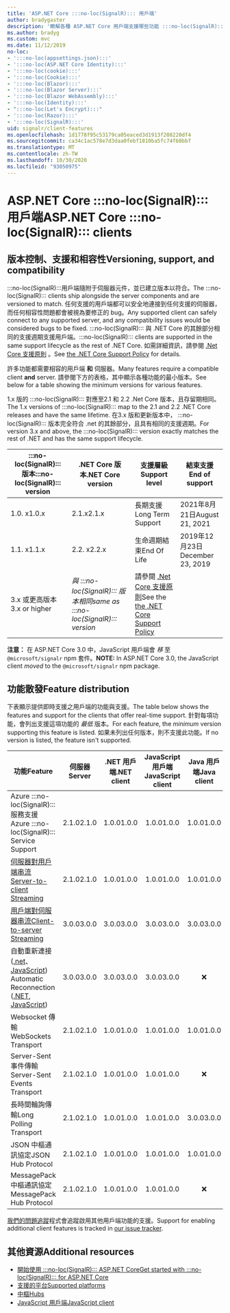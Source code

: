 ```yaml
---
title: 'ASP.NET Core :::no-loc(SignalR)::: 用戶端'
author: bradygaster
description: '瞭解各種 ASP.NET Core 用戶端支援哪些功能 :::no-loc(SignalR)::: 。'
ms.author: bradyg
ms.custom: mvc
ms.date: 11/12/2019
no-loc:
- ':::no-loc(appsettings.json):::'
- ':::no-loc(ASP.NET Core Identity):::'
- ':::no-loc(cookie):::'
- ':::no-loc(Cookie):::'
- ':::no-loc(Blazor):::'
- ':::no-loc(Blazor Server):::'
- ':::no-loc(Blazor WebAssembly):::'
- ':::no-loc(Identity):::'
- ":::no-loc(Let's Encrypt):::"
- ':::no-loc(Razor):::'
- ':::no-loc(SignalR):::'
uid: signalr/client-features
ms.openlocfilehash: 1d1778f95c53179ca05eaced3d1913f208220df4
ms.sourcegitcommit: ca34c1ac578e7d3daa0febf1810ba5fc74f60bbf
ms.translationtype: MT
ms.contentlocale: zh-TW
ms.lasthandoff: 10/30/2020
ms.locfileid: "93050975"
---
```

# <a name="aspnet-core-no-locsignalr-clients"></a><span data-ttu-id="8ed2f-103">ASP.NET Core :::no-loc(SignalR)::: 用戶端</span><span class="sxs-lookup"><span data-stu-id="8ed2f-103">ASP.NET Core :::no-loc(SignalR)::: clients</span></span>

## <a name="versioning-support-and-compatibility"></a><span data-ttu-id="8ed2f-104">版本控制、支援和相容性</span><span class="sxs-lookup"><span data-stu-id="8ed2f-104">Versioning, support, and compatibility</span></span>

<span data-ttu-id="8ed2f-105">:::no-loc(SignalR):::用戶端隨附于伺服器元件，並已建立版本以符合。</span><span class="sxs-lookup"><span data-stu-id="8ed2f-105">The :::no-loc(SignalR)::: clients ship alongside the server components and are versioned to match.</span></span> <span data-ttu-id="8ed2f-106">任何支援的用戶端都可以安全地連接到任何支援的伺服器，而任何相容性問題都會被視為要修正的 bug。</span><span class="sxs-lookup"><span data-stu-id="8ed2f-106">Any supported client can safely connect to any supported server, and any compatibility issues would be considered bugs to be fixed.</span></span> <span data-ttu-id="8ed2f-107">:::no-loc(SignalR)::: 與 .NET Core 的其餘部分相同的支援週期支援用戶端。</span><span class="sxs-lookup"><span data-stu-id="8ed2f-107">:::no-loc(SignalR)::: clients are supported in the same support lifecycle as the rest of .NET Core.</span></span> <span data-ttu-id="8ed2f-108">如需詳細資訊，請參閱 [.Net Core 支援原則](https://dotnet.microsoft.com/platform/support/policy/dotnet-core) 。</span><span class="sxs-lookup"><span data-stu-id="8ed2f-108">See [the .NET Core Support Policy](https://dotnet.microsoft.com/platform/support/policy/dotnet-core) for details.</span></span>

<span data-ttu-id="8ed2f-109">許多功能都需要相容的用戶端 **和** 伺服器。</span><span class="sxs-lookup"><span data-stu-id="8ed2f-109">Many features require a compatible client **and** server.</span></span> <span data-ttu-id="8ed2f-110">請參閱下方的表格，其中顯示各種功能的最小版本。</span><span class="sxs-lookup"><span data-stu-id="8ed2f-110">See below for a table showing the minimum versions for various features.</span></span>

<span data-ttu-id="8ed2f-111">1.x 版的 :::no-loc(SignalR)::: 對應至2.1 和 2.2 .Net Core 版本，且存留期相同。</span><span class="sxs-lookup"><span data-stu-id="8ed2f-111">The 1.x versions of :::no-loc(SignalR)::: map to the 2.1 and 2.2 .NET Core releases and have the same lifetime.</span></span> <span data-ttu-id="8ed2f-112">在3.x 版和更新版本中， :::no-loc(SignalR)::: 版本完全符合 .net 的其餘部分，且具有相同的支援週期。</span><span class="sxs-lookup"><span data-stu-id="8ed2f-112">For version 3.x and above, the :::no-loc(SignalR)::: version exactly matches the rest of .NET and has the same support lifecycle.</span></span>

| <span data-ttu-id="8ed2f-113">:::no-loc(SignalR)::: 版本</span><span class="sxs-lookup"><span data-stu-id="8ed2f-113">:::no-loc(SignalR)::: version</span></span> | <span data-ttu-id="8ed2f-114">.NET Core 版本</span><span class="sxs-lookup"><span data-stu-id="8ed2f-114">.NET Core version</span></span> | <span data-ttu-id="8ed2f-115">支援層級</span><span class="sxs-lookup"><span data-stu-id="8ed2f-115">Support level</span></span> | <span data-ttu-id="8ed2f-116">結束支援</span><span class="sxs-lookup"><span data-stu-id="8ed2f-116">End of support</span></span> |
| - | - | - | - |
| <span data-ttu-id="8ed2f-117">1.0. x</span><span class="sxs-lookup"><span data-stu-id="8ed2f-117">1.0.x</span></span> | <span data-ttu-id="8ed2f-118">2.1.x</span><span class="sxs-lookup"><span data-stu-id="8ed2f-118">2.1.x</span></span> | <span data-ttu-id="8ed2f-119">長期支援</span><span class="sxs-lookup"><span data-stu-id="8ed2f-119">Long Term Support</span></span> | <span data-ttu-id="8ed2f-120">2021年8月21日</span><span class="sxs-lookup"><span data-stu-id="8ed2f-120">August 21, 2021</span></span> |
| <span data-ttu-id="8ed2f-121">1.1. x</span><span class="sxs-lookup"><span data-stu-id="8ed2f-121">1.1.x</span></span> | <span data-ttu-id="8ed2f-122">2.2. x</span><span class="sxs-lookup"><span data-stu-id="8ed2f-122">2.2.x</span></span> | <span data-ttu-id="8ed2f-123">生命週期結束</span><span class="sxs-lookup"><span data-stu-id="8ed2f-123">End Of Life</span></span> | <span data-ttu-id="8ed2f-124">2019年12月23日</span><span class="sxs-lookup"><span data-stu-id="8ed2f-124">December 23, 2019</span></span> |
| <span data-ttu-id="8ed2f-125">3.x 或更高版本</span><span class="sxs-lookup"><span data-stu-id="8ed2f-125">3.x or higher</span></span> | <span data-ttu-id="8ed2f-126">*與 :::no-loc(SignalR)::: 版本相同*</span><span class="sxs-lookup"><span data-stu-id="8ed2f-126">*same as :::no-loc(SignalR)::: version*</span></span> | <span data-ttu-id="8ed2f-127">請參閱 [.Net Core 支援原則](https://dotnet.microsoft.com/platform/support/policy/dotnet-core)</span><span class="sxs-lookup"><span data-stu-id="8ed2f-127">See the [the .NET Core Support Policy](https://dotnet.microsoft.com/platform/support/policy/dotnet-core)</span></span> |

<span data-ttu-id="8ed2f-128">**注意：** 在 ASP.NET Core 3.0 中，JavaScript 用戶端會 *移* 至 `@microsoft/signalr` npm 套件。</span><span class="sxs-lookup"><span data-stu-id="8ed2f-128">**NOTE:** In ASP.NET Core 3.0, the JavaScript client *moved* to the `@microsoft/signalr` npm package.</span></span>

## <a name="feature-distribution"></a><span data-ttu-id="8ed2f-129">功能散發</span><span class="sxs-lookup"><span data-stu-id="8ed2f-129">Feature distribution</span></span>

<span data-ttu-id="8ed2f-130">下表顯示提供即時支援之用戶端的功能與支援。</span><span class="sxs-lookup"><span data-stu-id="8ed2f-130">The table below shows the features and support for the clients that offer real-time support.</span></span> <span data-ttu-id="8ed2f-131">針對每項功能，會列出支援這項功能的 *最低* 版本。</span><span class="sxs-lookup"><span data-stu-id="8ed2f-131">For each feature, the *minimum* version supporting this feature is listed.</span></span> <span data-ttu-id="8ed2f-132">如果未列出任何版本，則不支援此功能。</span><span class="sxs-lookup"><span data-stu-id="8ed2f-132">If no version is listed, the feature isn't supported.</span></span>

| <span data-ttu-id="8ed2f-133">功能</span><span class="sxs-lookup"><span data-stu-id="8ed2f-133">Feature</span></span> | <span data-ttu-id="8ed2f-134">伺服器</span><span class="sxs-lookup"><span data-stu-id="8ed2f-134">Server</span></span> | <span data-ttu-id="8ed2f-135">.NET 用戶端</span><span class="sxs-lookup"><span data-stu-id="8ed2f-135">.NET client</span></span> | <span data-ttu-id="8ed2f-136">JavaScript 用戶端</span><span class="sxs-lookup"><span data-stu-id="8ed2f-136">JavaScript client</span></span> | <span data-ttu-id="8ed2f-137">Java 用戶端</span><span class="sxs-lookup"><span data-stu-id="8ed2f-137">Java client</span></span> |
| ---- | :-: | :-: | :-: | :-: |
| <span data-ttu-id="8ed2f-138">Azure :::no-loc(SignalR)::: 服務支援</span><span class="sxs-lookup"><span data-stu-id="8ed2f-138">Azure :::no-loc(SignalR)::: Service Support</span></span> |<span data-ttu-id="8ed2f-139">2.1.0</span><span class="sxs-lookup"><span data-stu-id="8ed2f-139">2.1.0</span></span>|<span data-ttu-id="8ed2f-140">1.0.0</span><span class="sxs-lookup"><span data-stu-id="8ed2f-140">1.0.0</span></span>|<span data-ttu-id="8ed2f-141">1.0.0</span><span class="sxs-lookup"><span data-stu-id="8ed2f-141">1.0.0</span></span>|<span data-ttu-id="8ed2f-142">1.0.0</span><span class="sxs-lookup"><span data-stu-id="8ed2f-142">1.0.0</span></span>|
| [<span data-ttu-id="8ed2f-143">伺服器對用戶端串流</span><span class="sxs-lookup"><span data-stu-id="8ed2f-143">Server-to-client Streaming</span></span>](xref:signalr/streaming)          |<span data-ttu-id="8ed2f-144">2.1.0</span><span class="sxs-lookup"><span data-stu-id="8ed2f-144">2.1.0</span></span>|<span data-ttu-id="8ed2f-145">1.0.0</span><span class="sxs-lookup"><span data-stu-id="8ed2f-145">1.0.0</span></span>|<span data-ttu-id="8ed2f-146">1.0.0</span><span class="sxs-lookup"><span data-stu-id="8ed2f-146">1.0.0</span></span>|<span data-ttu-id="8ed2f-147">1.0.0</span><span class="sxs-lookup"><span data-stu-id="8ed2f-147">1.0.0</span></span>|
| [<span data-ttu-id="8ed2f-148">用戶端對伺服器串流</span><span class="sxs-lookup"><span data-stu-id="8ed2f-148">Client-to-server Streaming</span></span>](xref:signalr/streaming)          |<span data-ttu-id="8ed2f-149">3.0.0</span><span class="sxs-lookup"><span data-stu-id="8ed2f-149">3.0.0</span></span>|<span data-ttu-id="8ed2f-150">3.0.0</span><span class="sxs-lookup"><span data-stu-id="8ed2f-150">3.0.0</span></span>|<span data-ttu-id="8ed2f-151">3.0.0</span><span class="sxs-lookup"><span data-stu-id="8ed2f-151">3.0.0</span></span>|<span data-ttu-id="8ed2f-152">3.0.0</span><span class="sxs-lookup"><span data-stu-id="8ed2f-152">3.0.0</span></span>|
| <span data-ttu-id="8ed2f-153">自動重新連接 ([.net](./dotnet-client.md?tabs=visual-studio&view=aspnetcore-3.0#handle-lost-connection)、 [JavaScript](./javascript-client.md?view=aspnetcore-3.0#reconnect-clients)) </span><span class="sxs-lookup"><span data-stu-id="8ed2f-153">Automatic Reconnection ([.NET](./dotnet-client.md?tabs=visual-studio&view=aspnetcore-3.0#handle-lost-connection), [JavaScript](./javascript-client.md?view=aspnetcore-3.0#reconnect-clients))</span></span>          |<span data-ttu-id="8ed2f-154">3.0.0</span><span class="sxs-lookup"><span data-stu-id="8ed2f-154">3.0.0</span></span>|<span data-ttu-id="8ed2f-155">3.0.0</span><span class="sxs-lookup"><span data-stu-id="8ed2f-155">3.0.0</span></span>|<span data-ttu-id="8ed2f-156">3.0.0</span><span class="sxs-lookup"><span data-stu-id="8ed2f-156">3.0.0</span></span>|❌|
| <span data-ttu-id="8ed2f-157">Websocket 傳輸</span><span class="sxs-lookup"><span data-stu-id="8ed2f-157">WebSockets Transport</span></span> |<span data-ttu-id="8ed2f-158">2.1.0</span><span class="sxs-lookup"><span data-stu-id="8ed2f-158">2.1.0</span></span>|<span data-ttu-id="8ed2f-159">1.0.0</span><span class="sxs-lookup"><span data-stu-id="8ed2f-159">1.0.0</span></span>|<span data-ttu-id="8ed2f-160">1.0.0</span><span class="sxs-lookup"><span data-stu-id="8ed2f-160">1.0.0</span></span>|<span data-ttu-id="8ed2f-161">1.0.0</span><span class="sxs-lookup"><span data-stu-id="8ed2f-161">1.0.0</span></span>|
| <span data-ttu-id="8ed2f-162">Server-Sent 事件傳輸</span><span class="sxs-lookup"><span data-stu-id="8ed2f-162">Server-Sent Events Transport</span></span> |<span data-ttu-id="8ed2f-163">2.1.0</span><span class="sxs-lookup"><span data-stu-id="8ed2f-163">2.1.0</span></span>|<span data-ttu-id="8ed2f-164">1.0.0</span><span class="sxs-lookup"><span data-stu-id="8ed2f-164">1.0.0</span></span>|<span data-ttu-id="8ed2f-165">1.0.0</span><span class="sxs-lookup"><span data-stu-id="8ed2f-165">1.0.0</span></span>|❌|
| <span data-ttu-id="8ed2f-166">長時間輪詢傳輸</span><span class="sxs-lookup"><span data-stu-id="8ed2f-166">Long Polling Transport</span></span> |<span data-ttu-id="8ed2f-167">2.1.0</span><span class="sxs-lookup"><span data-stu-id="8ed2f-167">2.1.0</span></span>|<span data-ttu-id="8ed2f-168">1.0.0</span><span class="sxs-lookup"><span data-stu-id="8ed2f-168">1.0.0</span></span>|<span data-ttu-id="8ed2f-169">1.0.0</span><span class="sxs-lookup"><span data-stu-id="8ed2f-169">1.0.0</span></span>|<span data-ttu-id="8ed2f-170">3.0.0</span><span class="sxs-lookup"><span data-stu-id="8ed2f-170">3.0.0</span></span>|
| <span data-ttu-id="8ed2f-171">JSON 中樞通訊協定</span><span class="sxs-lookup"><span data-stu-id="8ed2f-171">JSON Hub Protocol</span></span> |<span data-ttu-id="8ed2f-172">2.1.0</span><span class="sxs-lookup"><span data-stu-id="8ed2f-172">2.1.0</span></span>|<span data-ttu-id="8ed2f-173">1.0.0</span><span class="sxs-lookup"><span data-stu-id="8ed2f-173">1.0.0</span></span>|<span data-ttu-id="8ed2f-174">1.0.0</span><span class="sxs-lookup"><span data-stu-id="8ed2f-174">1.0.0</span></span>|<span data-ttu-id="8ed2f-175">1.0.0</span><span class="sxs-lookup"><span data-stu-id="8ed2f-175">1.0.0</span></span>|
| <span data-ttu-id="8ed2f-176">MessagePack 中樞通訊協定</span><span class="sxs-lookup"><span data-stu-id="8ed2f-176">MessagePack Hub Protocol</span></span> |<span data-ttu-id="8ed2f-177">2.1.0</span><span class="sxs-lookup"><span data-stu-id="8ed2f-177">2.1.0</span></span>|<span data-ttu-id="8ed2f-178">1.0.0</span><span class="sxs-lookup"><span data-stu-id="8ed2f-178">1.0.0</span></span>|<span data-ttu-id="8ed2f-179">1.0.0</span><span class="sxs-lookup"><span data-stu-id="8ed2f-179">1.0.0</span></span>|❌|

<span data-ttu-id="8ed2f-180">[我們的問題追蹤](https://github.com/dotnet/AspNetCore/issues)程式會追蹤啟用其他用戶端功能的支援。</span><span class="sxs-lookup"><span data-stu-id="8ed2f-180">Support for enabling additional client features is tracked in [our issue tracker](https://github.com/dotnet/AspNetCore/issues).</span></span>

## <a name="additional-resources"></a><span data-ttu-id="8ed2f-181">其他資源</span><span class="sxs-lookup"><span data-stu-id="8ed2f-181">Additional resources</span></span>

* [<span data-ttu-id="8ed2f-182">開始使用 :::no-loc(SignalR)::: ASP.NET Core</span><span class="sxs-lookup"><span data-stu-id="8ed2f-182">Get started with :::no-loc(SignalR)::: for ASP.NET Core</span></span>](xref:tutorials/signalr)
* [<span data-ttu-id="8ed2f-183">支援的平台</span><span class="sxs-lookup"><span data-stu-id="8ed2f-183">Supported platforms</span></span>](xref:signalr/supported-platforms)
* [<span data-ttu-id="8ed2f-184">中樞</span><span class="sxs-lookup"><span data-stu-id="8ed2f-184">Hubs</span></span>](xref:signalr/hubs)
* [<span data-ttu-id="8ed2f-185">JavaScript 用戶端</span><span class="sxs-lookup"><span data-stu-id="8ed2f-185">JavaScript client</span></span>](xref:signalr/javascript-client)